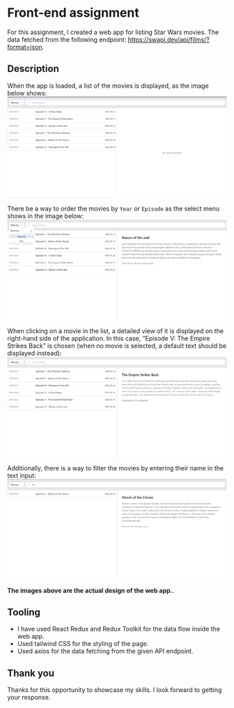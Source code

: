 # Front-end assignment

For this assignment, I created a web app for listing Star Wars movies. The data fetched from the following endpoint: https://swapi.dev/api/films/?format=json.

## Description

When the app is loaded, a list of the movies is displayed, as the image below shows: 
![Default view](./public/assets/images/initialpage.png)

There be a way to order the movies by `Year` or `Episode` as the select menu shows in the image below:
![Sort by year of episode](./public/assets/images/sortfunctionality.png)

When clicking on a movie in the list, a detailed view of it is displayed on the right-hand side of the application. In this case, ”Episode V: The Empire Strikes Back” is chosen (when no movie is selected, a default text should be displayed instead):
![Episode V details](./public/assets/images/displaycontent.png)

Additionally, there is a way to filter the movies by entering their name in the text input:
![Filter out specific movies](./public/assets/images/searchfunctionality.png)

**The images above are the actual design of the web app.**.

## Tooling

- I have used React Redux and Redux Toolkit for the data flow inside the web app.
- Used tailwind CSS for the styling of the page.
- Used axios for the data fetching from the given API endpoint.

## Thank you

Thanks for this opportunity to showcase my skills. I look forward to getting your response.

